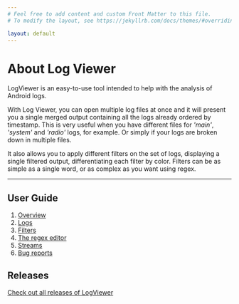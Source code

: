 ```yaml
---
# Feel free to add content and custom Front Matter to this file.
# To modify the layout, see https://jekyllrb.com/docs/themes/#overriding-theme-defaults

layout: default
---
```


# About Log Viewer

LogViewer is an easy-to-use tool intended to help with the analysis of Android logs.

With Log Viewer, you can open multiple log files at once and it will present you a single merged output containing all the logs already ordered by timestamp. This is very useful when you have different files for _'main'_, _'system'_ and _'radio'_ logs, for example. Or simply if your logs are broken down in multiple files.

It also allows you to apply different filters on the set of logs, displaying a single filtered output, differentiating each filter by color. Filters can be as simple as a single word, or as complex as you want using regex.

---

## User Guide

1. [Overview](./overview.html)
1. [Logs](./logs.html)
1. [Filters](./filters.html)
1. [The regex editor](./regex-editor.html)
1. [Streams](./streams.html)
1. [Bug reports](./bug-report.html)

## Releases

[Check out all releases of LogViewer](https://github.com/tibagni/LogViewer/releases)

